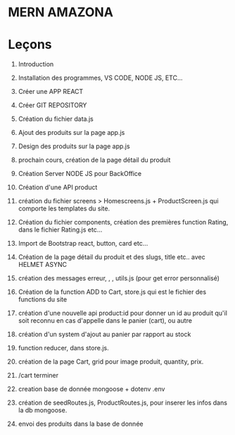 # MERN AMAZONA

# Leçons

1. Introduction
2. Installation des programmes, VS CODE, NODE JS, ETC...
3. Créer une APP REACT
4. Créer GIT REPOSITORY
5. Création du fichier data.js
6. Ajout des produits sur la page app.js
7. Design des produits sur la page app.js
8. prochain cours, création de la page détail du produit

9. Création Server NODE JS pour BackOffice
10. Création d'une API product
11. création du fichier screens > Homescreens.js + ProductScreen.js
    qui comporte les templates du site.
12. Création du fichier components, création des premières function Rating, dans le fichier Rating.js etc...
13. Import de Bootstrap react, button, card etc...
14. Création de la page détail du produit et des slugs, title etc.. avec HELMET ASYNC
15. création des messages erreur, <Alert>, <MessageBox>, utils.js (pour get error personnalisé)
16. Création de la function ADD to Cart, store.js qui est le fichier des functions du site

17. création d'une nouvelle api product:id pour donner un id au produit qu'il soit reconnu en cas d'appelle dans le panier (cart), ou autre
18. création d'un system d'ajout au panier par rapport au stock
19. function reducer, dans store.js.
20. création de la page Cart, grid pour image produit, quantity, prix.
21. /cart terminer
22. creation base de donnée mongoose + dotenv .env
23. création de seedRoutes.js, ProductRoutes.js, pour inserer les infos dans la db mongoose.
24. envoi des produits dans la base de donnée

